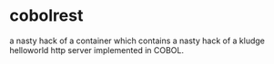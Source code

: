 # cobolrest

a nasty hack of a container which contains a nasty hack of a kludge helloworld http server implemented in COBOL.

